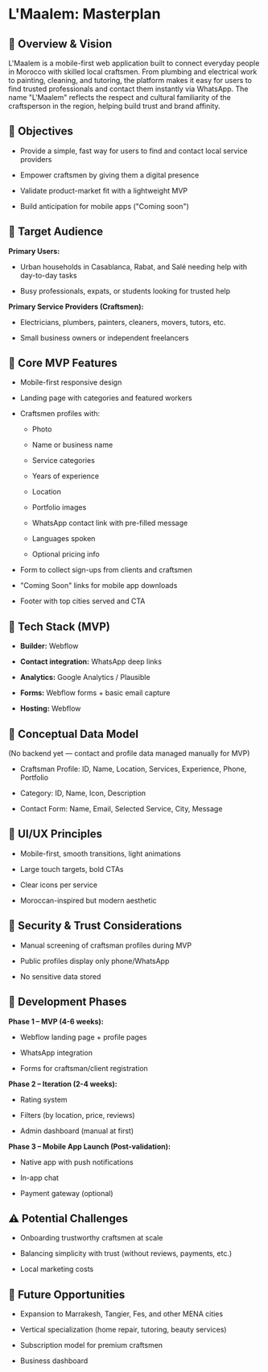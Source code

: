 # **L'Maalem: Masterplan**

## **🧭 Overview & Vision**

L'Maalem is a mobile-first web application built to connect everyday people in Morocco with skilled local craftsmen. From plumbing and electrical work to painting, cleaning, and tutoring, the platform makes it easy for users to find trusted professionals and contact them instantly via WhatsApp. The name "L'Maalem" reflects the respect and cultural familiarity of the craftsperson in the region, helping build trust and brand affinity.

## **🎯 Objectives**

* Provide a simple, fast way for users to find and contact local service providers

* Empower craftsmen by giving them a digital presence

* Validate product-market fit with a lightweight MVP

* Build anticipation for mobile apps ("Coming soon")

## **🎯 Target Audience**

**Primary Users:**

* Urban households in Casablanca, Rabat, and Salé needing help with day-to-day tasks

* Busy professionals, expats, or students looking for trusted help

**Primary Service Providers (Craftsmen):**

* Electricians, plumbers, painters, cleaners, movers, tutors, etc.

* Small business owners or independent freelancers

## **🔧 Core MVP Features**

* Mobile-first responsive design

* Landing page with categories and featured workers

* Craftsmen profiles with:

  * Photo

  * Name or business name

  * Service categories

  * Years of experience

  * Location

  * Portfolio images

  * WhatsApp contact link with pre-filled message

  * Languages spoken

  * Optional pricing info

* Form to collect sign-ups from clients and craftsmen

* "Coming Soon" links for mobile app downloads

* Footer with top cities served and CTA

## **🧱 Tech Stack (MVP)**

* **Builder:** Webflow

* **Contact integration:** WhatsApp deep links

* **Analytics:** Google Analytics / Plausible

* **Forms:** Webflow forms \+ basic email capture

* **Hosting:** Webflow

## **🧩 Conceptual Data Model**

(No backend yet — contact and profile data managed manually for MVP)

* Craftsman Profile: ID, Name, Location, Services, Experience, Phone, Portfolio

* Category: ID, Name, Icon, Description

* Contact Form: Name, Email, Selected Service, City, Message

## **🎨 UI/UX Principles**

* Mobile-first, smooth transitions, light animations

* Large touch targets, bold CTAs

* Clear icons per service

* Moroccan-inspired but modern aesthetic

## **🔐 Security & Trust Considerations**

* Manual screening of craftsman profiles during MVP

* Public profiles display only phone/WhatsApp

* No sensitive data stored

## **🚧 Development Phases**

**Phase 1 – MVP (4-6 weeks):**

* Webflow landing page \+ profile pages

* WhatsApp integration

* Forms for craftsman/client registration

**Phase 2 – Iteration (2-4 weeks):**

* Rating system

* Filters (by location, price, reviews)

* Admin dashboard (manual at first)

**Phase 3 – Mobile App Launch (Post-validation):**

* Native app with push notifications

* In-app chat

* Payment gateway (optional)

## **⚠️ Potential Challenges**

* Onboarding trustworthy craftsmen at scale

* Balancing simplicity with trust (without reviews, payments, etc.)

* Local marketing costs

## **🔮 Future Opportunities**

* Expansion to Marrakesh, Tangier, Fes, and other MENA cities

* Vertical specialization (home repair, tutoring, beauty services)

* Subscription model for premium craftsmen

* Business dashboard

